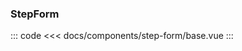### StepForm

<component-wrap title="基本用法" describition="用于业务中分步骤表单提交的场景">
<step-form-base />
</component-wrap>

::: code
<<< docs/components/step-form/base.vue
:::

<table-wrap-attrs :list="attrs" />
<table-wrap-attrs title="step配置说明" :list="stepAttrs" />
<table-wrap-events :list="events" />

<script>
export default {
    data() {
        return {
            attrs: [
                {name: 'value', desc: '步骤当前节点，通过v-model使用', type: 'String|Number', optional: 'String|Number', default: '1'},
                {name: 'steps', desc: '步骤描述结构，由多个step结构组成，step结构详见下面的step说明', type: 'Array', optional: '[step, ...]', default: '[]'},
                {name: 'width', desc: '步骤宽度', type: 'String', optional: 'width String', default: '70%'},
                {name: 'saveBtn', desc: '是够提供保存按钮，当配置为String时，作为按钮文本生效', type: 'String | Boolean', optional: 'String | Boolean', default: 'true'},
                {name: 'submitBtn', desc: '是够提供提交按钮，当配置为String时，作为按钮文本生效', type: 'String | Boolean', optional: 'String | Boolean', default: 'false'}
            ],
            stepAttrs: [
                {name: 'title', desc: '步骤节点的文本', type: 'String', optional: 'Any String', default: ''},
                {name: 'name', desc: '步骤节点的key值，相当于id', type: 'String|Number', optional: 'String|Number', default: ''},
                {name: 'description', desc: '步骤节点的描述说明', type: 'String', optional: 'Any String', default: ''},
                {name: 'justify', desc: '当前步骤下表单flex布局下的水平排列方式', type: 'String', optional: 'start/end/center/space-around/space-between', default: 'center'},
                {name: 'span', desc: '当前步骤下表单所占的栅格', type: 'Number', optional: '1-24', default: '12'},
                {name: 'beforePre', desc: '若定义该钩子则在点击上一步时触发，支持异步函数【会阻塞】，返回true则进入上一步，否则阻断流程', type: 'Function', optional: 'Function', default: 'null'},
                {name: 'beforeNext', desc: '若定义该钩子则在点击下一步时触发，支持异步函数【会阻塞】，返回true则进入下一步，否则阻断流程', type: 'Function', optional: 'Function', default: 'null'},
                {name: 'beforeEnter', desc: '若定义该钩子则在进入上一步或下一步时触发，不会阻断流程', type: 'Function', optional: 'Function', default: 'null'}
            ],
            events: [
                {name: 'save', desc: '步骤表单保存时触发', params: ''},
                {name: 'submit', desc: '步骤表单提交时触发', params: ''}
            ]
        }
    }
}
</script>